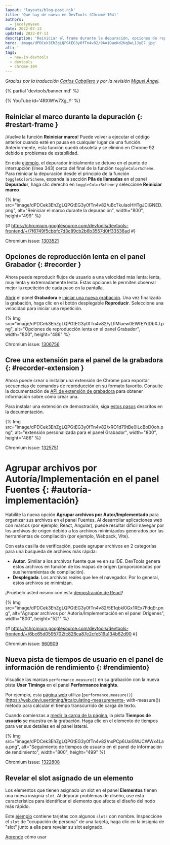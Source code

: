```yaml
---
layout: 'layouts/blog-post.njk'
title: 'Qué hay de nuevo en DevTools (Chrome 104)'
authors:
  - jecelynyeen
date: 2022-07-13
updated: 2022-07-13
description: 'Reiniciar el frame durante la depuración, opciones de reproducción lenta en el panel Grabador y más.'
hero: 'image/dPDCek3EhZgLQPGtEG3y0fTn4v82/9Ao1OaeKd2KqBwL1JyE7.jpg'
alt: ''
tags:
  - new-in-devtools
  - devtools
  - chrome-104
---
```


_Gracias por la traducción [Carlos Caballero](https://carloscaballero.io) y por la revisión [Miguel Ángel](https://midu.dev)._

{% partial 'devtools/banner.md' %}

{% YouTube id='4RXWfw7Xg_Y' %}

<!-- start: translation instructions -->
<!-- + 1. Remove the "draft: true" tag above when submitting PR -->
<!-- + 2. Provide translations under each of the English commented original content -->
<!-- + 3. Translate the "description" tag above -->
<!-- + 4. Translate all the <img> alt text -->
<!-- + 5. Update the whats-new.md file -->

<!-- ## Restart frame during debugging {: #restart-frame } -->

## Reiniciar el marco durante la depuración {: #restart-frame }

<!-- The **Restart frame** feature is back! You can re-run the preceding code when paused somewhere in a function. Previously, this feature was deprecated and removed in Chrome 92 due to stability issues.  -->

¡Vuelve la función **Reiniciar marco**! Puede volver a ejecutar el código anterior cuando esté en pausa en cualquier lugar de una función. Anteriormente, esta función quedó obsoleta y se eliminó en Chrome 92 debido a problemas de estabilidad.

<!-- In this [example](https://jec.fyi/), the debugger initially paused at the breakpoint (line 343) near the end of the `toggleColorScheme` function. To restart the debugging from the beginning of the `toggleColorScheme` function, expand the **Call stack** section in the **Debugger** pane, right click on `toggleColorScheme` and select **Restart frame**.  -->

En este [ejemplo](https://jec.fyi/), el depurador inicialmente se detuvo en el punto de interrupción (línea 343) cerca del final de la función `toggleColorScheme`. Para reiniciar la depuración desde el principio de la función `toggleColorScheme`, expanda la sección **Pila de llamadas** en el panel **Depurador**, haga clic derecho en `toggleColorScheme` y seleccione **Reiniciar marco**

{% Img src="image/dPDCek3EhZgLQPGtEG3y0fTn4v82/uBcTkuIaoHHTgJCiGNED.png", alt="Reiniciar el marco durante la depuración", width="800", height="499" %}

{# https://chromium.googlesource.com/devtools/devtools-frontend/+/7f6749f5cbbfc7d3c89cb2b6b3557d0ff33536ad #}

Chromium issue: [1303521](https://crbug.com/1303521)

<!-- ## Slow replay options in the Recorder panel {: #recorder } -->

## Opciones de reproducción lenta en el panel Grabador {: #recorder }

<!-- You can now replay user flows at a slower speed — slow, very slow, and extremely slow. These options let you better observe each step replay on screen. -->

Ahora puede reproducir flujos de usuario a una velocidad más lenta: lenta, muy lenta y extremadamente lenta. Estas opciones le permiten observar mejor la repetición de cada paso en la pantalla.

<!-- [Open](/docs/devtools/recorder/#open) the **Recorder** panel and [start a new recording](/docs/devtools/recorder/#record). Once the recording is done, click on the **Replay** dropdown button. Select a speed to start a replay. -->

[Abrir](/docs/devtools/recorder/#open) el panel **Grabadora** e [iniciar una nueva grabación](/docs/devtools/recorder/#record). Una vez finalizada la grabación, haga clic en el botón desplegable **Reproducir**. Seleccione una velocidad para iniciar una repetición.

{% Img src="image/dPDCek3EhZgLQPGtEG3y0fTn4v82/yLIIMlaew0EWfEYdDbXJ.png", alt="Opciones de reproducción lenta en el panel Grabador", width="800", height="486" %}

Chromium issue: [1306756](https://crbug.com/1306756)

<!-- ## Build an extension for the Recorder panel {: #recorder-extension } -->

## Cree una extensión para el panel de la grabadora {: #recorder-extension }

<!-- You can now build or install a Chrome extension to export replay scripts in your favorite format. See [Recorder extension API](/docs/extensions/reference/devtools_recorder/) documentation to learn how to build one. -->

Ahora puede crear o instalar una extensión de Chrome para exportar secuencias de comandos de reproducción en su formato favorito. Consulte la documentación de [API de extensión de grabadora](/docs/extensions/reference/devtools_recorder/) para obtener información sobre cómo crear una.

<!-- To install a demo extension, follow [these steps](https://github.com/puppeteer/replay#create-a-chrome-extension-for-recorder-available-from-chrome-104-onwards) outlined in the documentation.  -->

Para instalar una extensión de demostración, siga [estos pasos](https://github.com/puppeteer/replay#create-a-chrome-extension-for-recorder-disponible-from-chrome-104-onwards) descritos en la documentación.

{% Img src="image/dPDCek3EhZgLQPGtEG3y0fTn4v82/xRO1d79tBe0ILcBoD0oh.png", alt="extensión personalizada para el panel Grabador", width="800", height="486" %}

Chromium issue: [1325751](https://crbug.com/1325751)

<!-- ## Group files by Authored / Deployed in the Sources panel {: #authored-deployed } -->

# Agrupar archivos por Autoría/Implementación en el panel Fuentes {: #autoría-implementación}

<!-- Enable the new **Group files by Authored / Deployed** option to organize your files in the Sources panel. When developing web applications with frameworks (for example, React, Angular), it can be difficult to navigate the source files due to the minified files generated by the build tools (for example, Webpack, Vite).  -->

Habilite la nueva opción **Agrupar archivos por Autor/Implementado** para organizar sus archivos en el panel Fuentes. Al desarrollar aplicaciones web con marcos (por ejemplo, React, Angular), puede resultar difícil navegar por los archivos de origen debido a los archivos minimizados generados por las herramientas de compilación (por ejemplo, Webpack, Vite).

<!-- With this checkbox, you can group files into 2 categories for quicker file search: -->

Con esta casilla de verificación, puede agrupar archivos en 2 categorías para una búsqueda de archivos más rápida:

<!-- - **Authored**. Similar to the source files you view in your IDE. DevTools generates these files based on sourcemaps (provided by your build tools).
- **Deployed**. The actual files that the browser reads. Usually these files are minified. -->

- **Autor**. Similar a los archivos fuente que ve en su IDE. DevTools genera estos archivos en función de los mapas de origen (proporcionados por sus herramientas de compilación).
- **Desplegada**. Los archivos reales que lee el navegador. Por lo general, estos archivos se minimizan.

<!-- Try it yourself with this [React demo](https://reactjs.org/)! -->

¡Pruébelo usted mismo con esta [demostración de React](https://reactjs.org/)!

{% Img src="image/dPDCek3EhZgLQPGtEG3y0fTn4v82/5E1qbkl0Gx1REx7FdqEr.png", alt="Agrupar archivos por Autoría/Implementación en el panel Orígenes", width="800", height="521" %}

{# https://chromium.googlesource.com/devtools/devtools-frontend/+/6bc65d0595702fc826ca87e2cfe519a134b62d90 #}

Chromium issue: [960909](https://crbug.com/960909)

<!-- ## New User Timings track in the Performance insights panel {: #performance } -->

## Nueva pista de tiempos de usuario en el panel de información de rendimiento {: #rendimiento}

<!-- Visualize `performance.measure()` marks in your recording with the new **User Timings** track in the **Performance insights** panel. -->

Visualice las marcas `performance.measure()` en su grabación con la nueva pista **User Timings** en el panel **Performance insights**.

<!-- For example, this [web page](https://jec.fyi/demo/perf-measure) uses the [`performance.measure()`](https://web.dev/usertiming/#calculating-measurements-with-measure()) method to calculate the elapsed time of text loading. -->

Por ejemplo, esta [página web](https://jec.fyi/demo/perf-measure) utiliza [`performance.measure()`](https://web.dev/usertiming/#calculating-measurements- with-measure()) método para calcular el tiempo transcurrido de carga de texto.

<!-- When you start [measuring the page load](/docs/devtools/performance-insights/#record), the **User Timings** track shows in the recording. Click on the timings item to view its details on the side pane. -->

Cuando comienzas a [medir la carga de la página](/docs/devtools/performance-insights/#record), la pista **Tiempos de usuario** se muestra en la grabación. Haga clic en el elemento de tiempos para ver sus detalles en el panel lateral.

{% Img src="image/dPDCek3EhZgLQPGtEG3y0fTn4v82/nxPCp6UaiGWJCWWx4Laa.png", alt="Seguimiento de tiempos de usuario en el panel de información de rendimiento", width="800", height="499" %}

Chromium issue: [1322808](https://crbug.com/1322808)

<!-- ## Reveal assigned slot of an element {: #slot } -->

## Revelar el slot asignado de un elemento

<!-- Slotted elements in the **Elements** panel have a new `slot` badge. When debugging layout issues, use this feature to identify the element which affects the node's layout quicker.  -->

Los elementos que tienen asignado un slot en el panel **Elementos** tienen una nueva insignia `slot`. Al depurar problemas de diseño, use esta característica para identificar el elemento que afecta el diseño del nodo más rápido.

<!-- This [example](https://mdn.github.io/web-components-examples/slotted-pseudo-element/) contains cards with a few named slots. Inspect the `person-occupation` slot of a card, click the `slot` badge next to it to reveal its assigned slot. -->

Este [ejemplo](https://mdn.github.io/web-components-examples/slotted-pseudo-element/) contiene tarjetas con algunos `slots` con nombre. Inspeccione el `slot` de "ocupación de persona" de una tarjeta, haga clic en la insignia de "slot" junto a ella para revelar su slot asignado.

<!-- [Learn](https://developer.mozilla.org/docs/Web/Web_Components/Using_templates_and_slots) how to use [<template>](https://developer.mozilla.org/docs/Web/HTML/Element/template) and [<slot>](https://developer.mozilla.org/docs/Web/HTML/Element/slot) elements to create a flexible template that can then be used to populate the shadow DOM of a web component. -->

[Aprende](https://developer.mozilla.org/docs/Web/Web_Components/Using_templates_and_slots) cómo usar [<template>](https://developer.mozilla.org/docs/Web/HTML/Element/template) y [<slot>](https://developer.mozilla.org/docs/Web/HTML/Element/slot) elementos para crear una plantilla flexible que luego se puede usar para completar el DOM oculto de un componente web.

{% Img src="image/dPDCek3EhZgLQPGtEG3y0fTn4v82/7uQGHp9WoMCG1RIAkgIF.png", alt="Revelar el slot asignado de un elemento", width="800", height="486" %}

{# https://chromium.googlesource.com/devtools/devtools-frontend/+/164e238dabefc08018318a981131eedf2e81736b #}

Chromium issue: [1018906](https://crbug.com/1018906)

<!-- ## Simulate hardware concurrency for Performance recordings {: #simulate } -->

## Simule la concurrencia de hardware en las grabaciones de rendimiento {: #simulate }

<!-- The new **Hardware concurrency** setting in the **Performance** panel allows developers to configure the value reported by `navigator.hardwareConcurrency`. -->

La nueva configuración de **Simultaneidad de hardware** en el panel **Rendimiento** permite a los desarrolladores configurar el valor informado por `navigator.hardwareConcurrency`.

<!-- Some applications use `navigator.hardwareConcurrency` to control the degree of parallelism of their application, for example, to control Emscripten pthread pool size. With this feature, developers can test their application performance with different core counts. -->

Algunas aplicaciones usan `navigator.hardwareConcurrency` para controlar el grado de paralelismo de su aplicación, por ejemplo, para controlar el tamaño del conjunto de subprocesos de Emscripten. Con esta función, los desarrolladores pueden probar el rendimiento de su aplicación con diferentes recuentos de núcleos.

{% Img src="image/dPDCek3EhZgLQPGtEG3y0fTn4v82/PyykGRv29FZbBKJAwWOW.png", alt="Simule la concurrencia de hardware para grabaciones de rendimiento", width="800", height="536" %}

{# https://chromium.googlesource.com/devtools/devtools-frontend/+/b26de259d74a45e700d989ad9178c5e3a8b73145 #}

Chromium issue: [1297439](https://crbug.com/1297439)

<!-- ## Preview non-color value when autocompleting CSS variables {: #css-var } -->

## Vista previa del valor sin color al autocompletar variables CSS

<!-- When autocompleting CSS variables, DevTools now populates the non-color variable with a meaningful value so that you can preview what kind of change the value will have on the node. -->

Al completar automáticamente las variables CSS, DevTools ahora completa la variable sin color con un valor significativo para que pueda obtener una vista previa de qué tipo de cambio tendrá el valor en el nodo.

{% Img src="image/dPDCek3EhZgLQPGtEG3y0fTn4v82/V4slwNtX9HwLPdAyr8JF.png", alt="Vista previa del valor sin color al autocompletar variables CSS", width="800", height="431" %}

{# https://chromium.googlesource.com/devtools/devtools-frontend/+/977cc58cb5654a2b68142ef8ac1b3f9ac2822694 #}

Chromium issue: [1285091](https://crbug.com/1285091)

<!-- ## Identify blocking frames in the Back/forward cache pane {: #bfcache } -->

## Identifique los marcos de bloqueo en el panel de caché Atrás/Adelante {: #bfcache }

<!-- The [Back/forward cache](/docs/devtools/application/back-forward-cache/) pane in the **Application** panel has new **frames** section to help you identify blocking frames that may be preventing the page from being eligible for bfcache. -->

El panel [Caché atrás/adelante](/docs/devtools/application/back-forward-cache/) en el panel **Aplicación** tiene una nueva sección de **marcos** para ayudarlo a identificar los marcos de bloqueo que pueden estar impidiendo que la página sea elegible para bfcache.

{% Img src="image/dPDCek3EhZgLQPGtEG3y0fTn4v82/UaRYEoYYoXhjSIn9seYK.png", alt="Identifique los marcos de bloqueo en el panel de caché Atrás/Adelante", width="800", height="486" %}

{# https://chromium.googlesource.com/devtools/devtools-frontend/+/897799b24fff0639d483111dd2d957288ba2bd06 #}

Chromium issue: [1288158](https://crbug.com/1288158)

<!-- ## Improved autocomplete suggestions for JavaScript objects {: #autocomplete } -->

## Sugerencias de autocompletado mejoradas para objetos de JavaScript{: #autocomplete }

<!-- The the autocompletion for JavaScript object properties now display based on this order: -->

Las propiedades de autocompletado para objetos de JavaScript ahora se muestran según este orden:

<!-- 1. Own enumerable properties
2. Own non-enumerable properties
3. Inherited enumerable properties
4. Inherited non-enumerable properties -->

1. Propiedades enumerables propias
2. Propiedades no enumerables propias
3. Propiedades enumerables heredadas
4. Propiedades no enumerables heredadas

<!-- Previously, developers found it harder to find relevant properties because the suggestion only favored own properties over inherited properties, and all inherited properties were given equal priority. -->

Anteriormente, a los desarrolladores les resultaba más difícil encontrar propiedades relevantes porque la sugerencia solo favorecía las propiedades propias sobre las propiedades heredadas, y todas las propiedades heredadas tenían la misma prioridad.

{% Img src="image/dPDCek3EhZgLQPGtEG3y0fTn4v82/IvFTcOWrBOTTMRHqn8u4.png", alt="Sugerencias de autocompletado mejoradas para objetos de JavaScript", width="800", height="563" %}

{# https://chromium.googlesource.com/devtools/devtools-frontend/+/cee5205ae93c95b1dce49e220b9ebfa8c998d5a6 #}

Chromium issue: [1299241](https://crbug.com/1299241)

<!-- ## Sourcemaps improvements {: #sourcemaps } -->

## Mejoras en los mapas de origen {: #sourcemaps }

<!-- Here are a few fixes on sourcemaps to improve the overall debugging experience: -->

Aquí hay algunas correcciones en los mapas de origen para mejorar la experiencia general de depuración:

<!-- - Breakpoints now work in inline `<script>` with sourceURL annotations. -->

- Los puntos de interrupción ahora funcionan en `<script>` en línea con anotaciones sourceURL.

<!-- - The debugger now resolves block scoped variables in the **Scope** view with source maps. -->

- El depurador ahora resuelve las variables de ámbito de bloque en la vista **Alcance** con mapas de origen.

  {% Img src="image/dPDCek3EhZgLQPGtEG3y0fTn4v82/gv9cGnDMF7OVlXPWntII.png", alt="Resuelve variables de ámbito de bloque", width="800", height="532" %}
  <!-- - The debugger now resolves variables in arrow functions in the **Scope** view with source maps. -->

- El depurador ahora resuelve variables en funciones de flecha en la vista **Alcance** con mapas de origen.

  {% Img src="image/dPDCek3EhZgLQPGtEG3y0fTn4v82/CZk0xjwMQAqknkW5G4Xf.png", alt="Resuelve variables en funciones de flecha", width="800", height="479" %}

Chromium issues: [1329113](https://crbug.com/1329113), [1322115](https://crbug.com/1322115)

<!-- ## Miscellaneous highlights {: #misc } -->

## Destacados varios {: #misc }

<!-- These are some noteworthy fixes in this release: -->

Estas son algunas correcciones notables en esta versión:

<!-- - Fixed the **Auto-completion** setting for the **Sources** panel. Previously, the auto-complete always on even the setting is disabled. ([1323286](https://crbug.com/1323286)) -->

- Se corrigió la configuración de **Autocompletar** para el panel de **Fuentes**. Anteriormente, la función de autocompletar siempre estaba activada, incluso si la configuración estaba deshabilitada. ([1323286](https://crbug.com/1323286))

<!-- - Updated the **Manifest** tab in the **Application** panel to parse the latest color scheme format. ([1318305](https://crbug.com/1318305)) -->

- Se actualizó la pestaña **Manifiesto** en el panel **Aplicación** para analizar el último formato de combinación de colores. ([1318305](https://crbug.com/1318305))

<!-- - Improved the suggestions for the `<script async>` rendering blocking issues in the **Performance insights** panel. Previously,  DevTools suggested to `add async attribute to the script tag` even though the script is already marked as async. ([1334096](https://crbug.com/1334096)) -->

- Se mejoraron las sugerencias para los problemas de bloqueo de representación de `<script async>` en el panel **Perspectivas de rendimiento**. Anteriormente, DevTools sugirió "agregar un atributo asíncrono a la etiqueta del script" aunque el script ya esté marcado como asíncrono. ([1334096](https://crbug.com/1334096))

<!-- - The **Performance insights** panel now detects iframes as potential causes for layout shifts. You can view the iframe details in the **Details** pane. ([1328873](https://crbug.com/1328873)) -->

- El panel **Perspectivas de rendimiento** ahora detecta iframes como posibles causas de cambios de diseño. Puede ver los detalles del iframe en el panel **Detalles**. ([1328873](https://crbug.com/1328873))

<!-- - When [open file](/docs/devtools/resources/#open) in the **Command menu**, the authored files (files generated by sourcemaps) are now ranked higher so they appear above similarly named deployed scripts. ([1312929](https://crbug.com/1312929))  -->

- Cuando [abrir archivo](/docs/devtools/resources/#open) en el **Menú de comandos**, los archivos creados (archivos generados por mapas de origen) ahora se clasifican más alto para que aparezcan encima de los scripts implementados con nombres similares. ([1312929](https://crbug.com/1312929))

{% partial 'devtools/reach-out.md' %}
{% partial 'devtools/whats-new.md' %}
